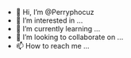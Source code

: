 - 👋 Hi, I’m @Perryphocuz
- 👀 I’m interested in ...
- 🌱 I’m currently learning ...
- 💞️ I’m looking to collaborate on ...
- 📫 How to reach me ...

<!---
Perryphocuz/Perryphocuz is a ✨ special ✨ repository because its `README.md` (this file) appears on your GitHub profile.
You can click the Preview link to take a look at your changes.
--->
